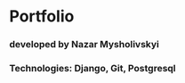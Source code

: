<h1>Portfolio</h1>
<h3>developed by Nazar Mysholivskyi</h3>
<h3>Technologies: Django, Git, Postgresql</h3>
